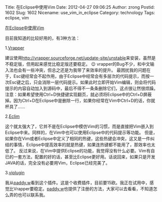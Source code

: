 Title: 在Eclipse中使用Vim
Date: 2012-04-27 09:06:25
Author: zrong
Postid: 1602
Slug: 1602
Nicename: use_vim_in_eclipse
Category: technology
Tags: eclipse, vim

[在Eclipse中使用Vim](http://zengrong.net/post/1602.htm)

目前我知道的比较好用的，有3种方法：

1.[Vrapper](http://vrapper.sourceforge.net/)

建议使用<http://vrapper.sourceforge.net/update-site/unstable>来安装，虽然是不稳定版，但用起来感觉比稳定版还要稳定。 :wink:
vrapper的Bug不少，和中文输入法也会有一些冲突，但总之还是为我带了来效率的提升。
最困扰我的问题在于，Esc键经常会不起作用，由于Eclipse中经常会有多层次的代码提示，而按一次Esc键之后，只会消除一层代码提示。如果此时立即开始Vim编辑，则会将代码提示的内容自动加入到源码中，最后不得不一条条删除它们，这点很让然很烦躁。
注意：如果希望使用Ctrl+D快捷键实现翻页，就必须将Eclipse中的Ctrl+D屏蔽掉。因为Ctrl+D在Eclipse中是删除一行，如果你经常在Vim中Ctrl+D的话，你就杯具了……<!--more-->

2.[Eclim](http://www.eclim.org/)

这个就太强大了，它并不是在Eclipse中模仿Vim的习惯，而是直接把Vim嵌入到Eclipse中来。同样的，在Vim中也可以使用Eclipse中的代码提示等功能。
但是，如果你在Vim或者Eclipse中定义了相同的热键，这些热键会冲突，这又是一件纠结的事情，Eclipse中提高效率的就是热键，如果连热键都不能用了，那效率也太低了。
反过来说，在Vim中提供Eclipse的功能，我觉得没有什么必要。Vim有自已的一套方法，配置的好的话，甚至比Eclipse更好用。话说回来，如果只是开发JAVA的话，完全没有必要用Vim，Eclipse已经完美了。

3.[viplugin](http://www.viplugin.com/)

我从[paddy.w](http://paddy-w.iteye.com/blog/969366)看到这个插件。这是个收费插件，目前要15欧。我正在试用中，感觉比Vrapper要稳定。[paddy.w](http://paddy-w.iteye.com/blog/969366)也提供了注册的方法，大家可以去看看，不知道怎么弄的也可以联系我。
